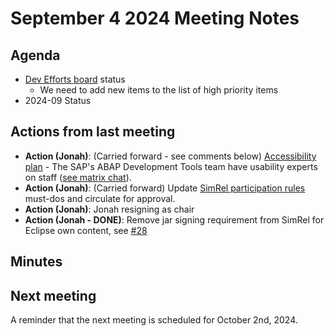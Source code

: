 # September 4 2024 Meeting Notes

## Agenda

- [Dev Efforts board](https://gitlab.eclipse.org/eclipse-wg/ide-wg/ide-wg-dev-funded-efforts/ide-wg-dev-funded-program-planning-council-top-issues/-/boards/1208) status
  - We need to add new items to the list of high priority items
- 2024-09 Status

## Actions from last meeting

- **Action (Jonah)**: (Carried forward - see comments below) [Accessibility plan](2023-05-03.md#accessibility) - The SAP's ABAP Development Tools team have usability experts on staff ([see matrix chat](https://chat.eclipse.org/#/room/#eclipse-ide-general:matrix.eclipse.org/$Zbqh3dhE4SRx4OU21qBLlsfeMGDcZ20xm06-NOhdJvY)).
- **Action (Jonah)**: (Carried forward) Update [SimRel participation rules](../SimRel/Simultaneous_Release_Requirements.md) must-dos and circulate for approval.
- **Action (Jonah)**: Jonah resigning as chair
- **Action (Jonah - DONE)**: Remove jar signing requirement from SimRel for Eclipse own content, see [#28](https://github.com/eclipse-simrel/.github/pull/28)

## Minutes


## Next meeting

A reminder that the next meeting is scheduled for October 2nd, 2024.
